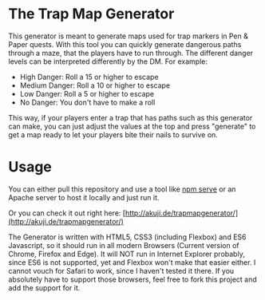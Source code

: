 # The Trap Map Generator 

This generator is meant to generate maps used for trap markers in Pen & Paper quests. With this tool you can quickly generate dangerous paths through a maze, that the players have to run through. The different danger levels can be interpreted differently by the DM. For example: 

* High Danger: Roll a 15 or higher to escape 
* Medium Danger: Roll a 10 or higher to escape 
* Low Danger: Roll a 5 or higher to escape 
* No Danger: You don't have to make a roll 

This way, if your players enter a trap that has paths such as this generator can make, you can just adjust the values at the top and press "generate" to get a map ready to let your players bite their nails to survive on. 

# Usage 
You can either pull this repository and use a tool like [npm serve](https://www.npmjs.com/package/serve) or an Apache server to host it locally and just run it. 

Or you can check it out right here: [http://akuji.de/trapmapgenerator/](http://akuji.de/trapmapgenerator/)

The Generator is written with HTML5, CSS3 (including Flexbox) and ES6 Javascript, so it should run in all modern Browsers (Current version of Chrome, Firefox and Edge). It will NOT run in Internet Explorer probably, since ES6 is not supported, yet and Flexbox won't make that easier either. I cannot vouch for Safari to work, since I haven't tested it there. If you absolutely have to support those browsers, feel free to fork this project and add the support for it. 